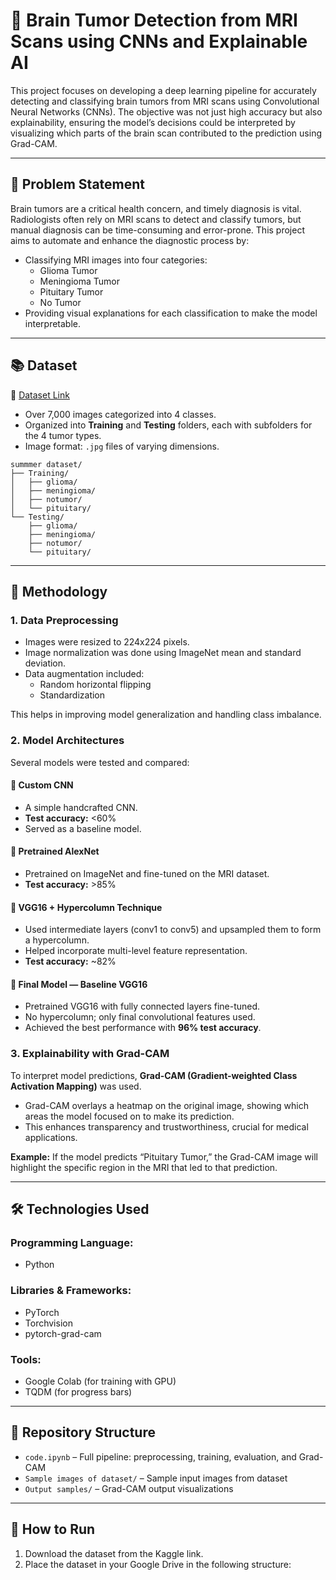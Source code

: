 
# 🧠 Brain Tumor Detection from MRI Scans using CNNs and Explainable AI

This project focuses on developing a deep learning pipeline for accurately detecting and classifying brain tumors from MRI scans using Convolutional Neural Networks (CNNs). The objective was not just high accuracy but also explainability, ensuring the model’s decisions could be interpreted by visualizing which parts of the brain scan contributed to the prediction using Grad-CAM.

---

## 🎯 Problem Statement

Brain tumors are a critical health concern, and timely diagnosis is vital. Radiologists often rely on MRI scans to detect and classify tumors, but manual diagnosis can be time-consuming and error-prone. This project aims to automate and enhance the diagnostic process by:

- Classifying MRI images into four categories:
  - Glioma Tumor
  - Meningioma Tumor
  - Pituitary Tumor
  - No Tumor
- Providing visual explanations for each classification to make the model interpretable.

---

## 📚 Dataset

🔗 [Dataset Link ](https://drive.google.com/drive/folders/1B3gkttpW2KW_4UByrV9b_vlfAPnloyFf?usp=sharing)

- Over 7,000 images categorized into 4 classes.
- Organized into **Training** and **Testing** folders, each with subfolders for the 4 tumor types.
- Image format: `.jpg` files of varying dimensions.
```
summmer dataset/
├── Training/
│   ├── glioma/
│   ├── meningioma/
│   ├── notumor/
│   └── pituitary/
└── Testing/
    ├── glioma/
    ├── meningioma/
    ├── notumor/
    └── pituitary/
```
---

## 🧠 Methodology

### 1. Data Preprocessing
- Images were resized to 224x224 pixels.
- Image normalization was done using ImageNet mean and standard deviation.
- Data augmentation included:
  - Random horizontal flipping
  - Standardization

This helps in improving model generalization and handling class imbalance.

### 2. Model Architectures

Several models were tested and compared:

#### 🔹 Custom CNN
- A simple handcrafted CNN.
- **Test accuracy:** <60%
- Served as a baseline model.

#### 🔹 Pretrained AlexNet
- Pretrained on ImageNet and fine-tuned on the MRI dataset.
- **Test accuracy:** >85%

#### 🔹 VGG16 + Hypercolumn Technique
- Used intermediate layers (conv1 to conv5) and upsampled them to form a hypercolumn.
- Helped incorporate multi-level feature representation.
- **Test accuracy:** ~82%

#### 🔹 Final Model — Baseline VGG16
- Pretrained VGG16 with fully connected layers fine-tuned.
- No hypercolumn; only final convolutional features used.
- Achieved the best performance with **96% test accuracy**.

### 3. Explainability with Grad-CAM

To interpret model predictions, **Grad-CAM (Gradient-weighted Class Activation Mapping)** was used.

- Grad-CAM overlays a heatmap on the original image, showing which areas the model focused on to make its prediction.
- This enhances transparency and trustworthiness, crucial for medical applications.

**Example:** If the model predicts “Pituitary Tumor,” the Grad-CAM image will highlight the specific region in the MRI that led to that prediction.

---

## 🛠 Technologies Used

### Programming Language:
- Python

### Libraries & Frameworks:
- PyTorch
- Torchvision
- pytorch-grad-cam

### Tools:
- Google Colab (for training with GPU)
- TQDM (for progress bars)

---

## 📁 Repository Structure

- `code.ipynb` – Full pipeline: preprocessing, training, evaluation, and Grad-CAM
- `Sample images of dataset/` – Sample input images from dataset
- `Output samples/` – Grad-CAM output visualizations

---

## 🚀 How to Run

1. Download the dataset from the Kaggle link.
2. Place the dataset in your Google Drive in the following structure:


